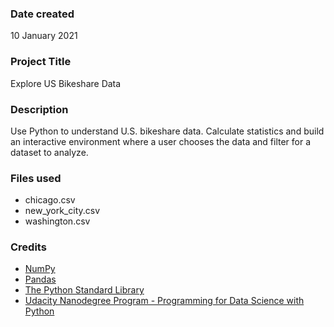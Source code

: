 ### Date created
10 January 2021

### Project Title
Explore US Bikeshare Data

### Description
Use Python to understand U.S. bikeshare data. Calculate statistics and build an interactive environment where a user chooses the data and filter for a dataset to analyze.

### Files used
- chicago.csv
- new_york_city.csv
- washington.csv

### Credits
- [NumPy](https://numpy.org/)
- [Pandas](https://pandas.pydata.org/)
- [The Python Standard Library](https://docs.python.org/3/library/)
- [Udacity Nanodegree Program - Programming for Data Science with Python](https://www.udacity.com/course/programming-for-data-science-nanodegree--nd104)


